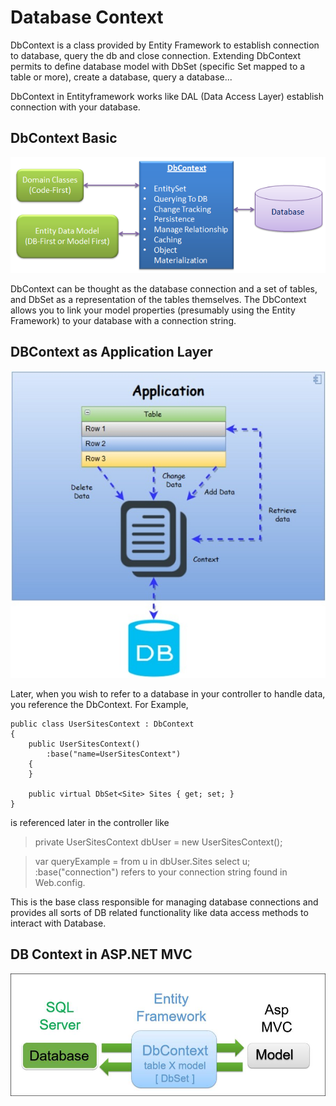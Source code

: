 # Database Context 

DbContext is a class provided by Entity Framework to establish connection to database, query the db and close connection.
Extending DbContext permits to define database model with DbSet (specific Set mapped to a table or more), create a database, query a database...

DbContext in Entityframework works like DAL (Data Access Layer) establish connection with your database.

## DbContext Basic 
![DBContext-Basic](images/DBContext_Basic.png)

DbContext can be thought as the database connection and a set of tables, and DbSet as a representation of the tables themselves. The DbContext allows you to link your model properties (presumably using the Entity Framework) to your database with a connection string.

## DBContext as Application Layer 
![DBContext-DataFlow](images/DBContext_data_workflow.jpg)


Later, when you wish to refer to a database in your controller to handle data, you reference the DbContext. For Example,
```
public class UserSitesContext : DbContext
{
    public UserSitesContext()
        :base("name=UserSitesContext")
    {
    }

    public virtual DbSet<Site> Sites { get; set; }
}
```
is referenced later in the controller like
> private UserSitesContext dbUser = new UserSitesContext();

> var queryExample = from u in dbUser.Sites select u;
 :base("connection") refers to your connection string found in Web.config.

This is the base class responsible for managing database connections and provides all sorts of DB related functionality like data access methods to interact with Database.


## DB Context in ASP.NET MVC 

![DBContext-ASPNETMVC](images/DBContext_AspMvc.jpg)



